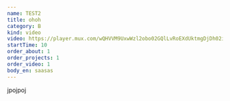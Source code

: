 ```yaml
---
name: TEST2
title: ohoh
category: B
kind: video
video: https://player.mux.com/wQHVVM9UxwWzl2obo02GQlLvRoEXdUktmgDjDh02i1r7c
startTime: 10
order_about: 1
order_projects: 1
order_video: 1
body_en: saasas
---
```

jpojpoj
